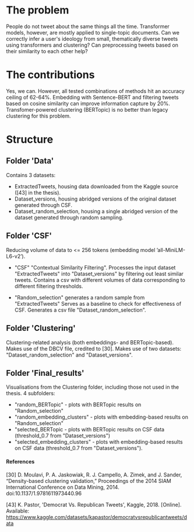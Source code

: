 # The problem
People do not tweet about the same things all the time. Transformer models, however, are mostly applied to single-topic documents. Can we correctly infer a user's ideology from small, thematically diverse tweets using transformers and clustering? Can preprocessing tweets based on their similarity to each other help?

# The contributions 
Yes, we can. However, all tested combinations of methods hit an accuracy ceiling of 62-64%. 
Embedding with Sentence-BERT and filtering tweets based on cosine similarity can improve information capture by 20%. 
Transfomer-powered clustering (BERTopic) is no better than legacy clustering for this problem. 

# Structure

## Folder 'Data'
Contains 3 datasets: 
- ExtractedTweets, housing data downloaded from the Kaggle source ([43] in the thesis). 
- Dataset_versions, housing abridged versions of the original dataset generated through CSF. 
- Dataset_random_selection, housing a single abridged version of the dataset generated through random sampling.

## Folder 'CSF' 
Reducing volume of data to <= 256 tokens (embedding model ’all-MiniLM-L6-v2’). 

- "CSF" "Contextual Similarity Filtering". Processes the input dataset "ExtractedTweets" into "Dataset_versions" by filtering out least similar tweets. Contains a csv with different volumes of data corresponding to different filtering thresholds.

- "Random_selection" generates a random sample from "ExtractedTweets"  Serves as a baseline to check for effectiveness of CSF. Generates a csv file "Dataset_random_selection". 

## Folder 'Clustering' 
Clustering-related analysis (both embeddings- and BERTopic-based). Makes use of the DBCV file, credited to [30]. Makes use of two datasets: "Dataset_random_selection" and "Dataset_versions".  


## Folder 'Final_results' 
Visualisations from the Clustering folder, including those not used in the thesis. 
4 subfolders: 
- "random_BERTopic" - plots with BERTopic results on "Random_selection" 
- "random_embedding_clusters" - plots with embedding-based results on "Random_selection"
- "selected_BERTopic - plots with BERTopic results on CSF data (threshold_0.7 from "Dataset_versions")
- "selected_embedding_clusters" - plots with embedding-based results on CSF data (threshold_0.7 from "Dataset_versions"). 


#### References

[30] D. Moulavi, P. A. Jaskowiak, R. J. Campello, A. Zimek, and J. Sander, “Density-based clustering validation,” Proceedings of the 2014 SIAM International Conference on Data Mining, 2014. doi:10.1137/1.9781611973440.96 

[43] K. Pastor, 'Democrat Vs. Republican Tweets', Kaggle, 2018. [Online]. Available: https://www.kaggle.com/datasets/kapastor/democratvsrepublicantweets/data






